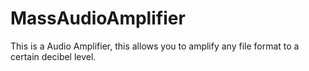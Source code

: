 # MassAudioAmplifier
This is a Audio Amplifier, this allows you to amplify any file format to a certain decibel level.

